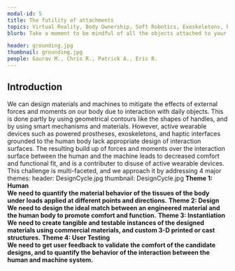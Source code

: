 ```yaml
---
modal-id: 5
title: The futility of attachments 
topics: Virtual Reality, Body Ownership, Soft Robotics, Exoskeletons, Prostheses
blurb: Take a moment to be mindful of all the objects attached to your body - every piece of clothing, your shoes, your watch and possibly a pair of glasses resting on your nose. The concept of wearable devices is not new to us and yet, in everyday life, the forces and moments due to these passive wearable objects on our body are camouflaged by design. However, the same level of comfort and functional design is unavailable to another class of wearable devices that are active, such as powered prostheses, exoskeletons, and haptic devices. While these devices are growing exponentially in capability, the key to encouraging use of these devices regularly among the users in the rehabilitation community as well as consumers in search for a deeper immersion into a haptic environment, hinges on our ability to camouflage the interaction forces and moments on the human body at the surface of contact with active wearable devices. This project seeks to develop the fundamental scientific principles behind the design of engineered physical interfaces between humans and machine.   

header: grounding.jpg
thumbnail: grounding.jpg
people: Gaurav M., Chris R., Patrick A., Eric R.
---
```

## Introduction
We can design materials and machines to mitigate the effects of external forces and moments on our body due to interaction with daily objects. This is done partly by using geometrical contours like the shapes of handles, and by using smart mechanisms and materials. However, active wearable devices such as powered prostheses, exoskeletons, and haptic interfaces grounded to the human body lack appropriate design of interaction surfaces. The resulting build up of forces and moments over the interaction surface between the human and the machine leads to decreased comfort and functional fit, and is a contributer to disuse of active wearable devices. This challenge is multi-faceted, and we approach it by addressing 4 major themes:
header: DesignCycle.jpg
thumbnail: DesignCycle.jpg
 **Theme 1: Human**  
 **We need to quantify the material behavior of the tissues of the body under loads applied at different points and directions.**
 **Theme 2: Design**  
 **We need to design the ideal match between an engineered material and the human body to promote comfort and function.**
 **Theme 3: Instantiation**  
 **We need to create tangible and testable instances of the designed materials using commercial materials, and custom 3-D printed or cast structures.**
 **Theme 4: User Testing**  
 **We need to get user feedback to validate the comfort of the candidate designs, and to quantify the behavior of the interaction between the human and machine system.**
